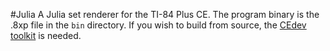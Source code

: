 #Julia
A Julia set renderer for the TI-84 Plus CE. The program binary is the .8xp file in the `bin` directory. If you wish to build from source, the [CEdev toolkit](https://github.com/CE-Programming/toolchain) is needed.
